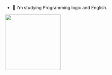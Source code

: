 - 🌱 I'm studying Programming logic and English.

<div>
    <img height="180em" src="https://github-readme-stats.vercel.app/api?username=phdiias&count_private=true&show_icons=true&theme=dark"/>

